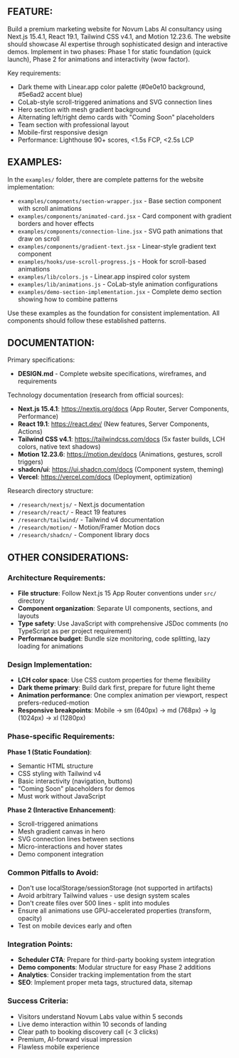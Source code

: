 ## FEATURE:

Build a premium marketing website for Novum Labs AI consultancy using Next.js 15.4.1, React 19.1, Tailwind CSS v4.1, and Motion 12.23.6. The website should showcase AI expertise through sophisticated design and interactive demos. Implement in two phases: Phase 1 for static foundation (quick launch), Phase 2 for animations and interactivity (wow factor).

Key requirements:
- Dark theme with Linear.app color palette (#0e0e10 background, #5e6ad2 accent blue)
- CoLab-style scroll-triggered animations and SVG connection lines
- Hero section with mesh gradient background
- Alternating left/right demo cards with "Coming Soon" placeholders
- Team section with professional layout
- Mobile-first responsive design
- Performance: Lighthouse 90+ scores, <1.5s FCP, <2.5s LCP

## EXAMPLES:

In the `examples/` folder, there are complete patterns for the website implementation:

- `examples/components/section-wrapper.jsx` - Base section component with scroll animations
- `examples/components/animated-card.jsx` - Card component with gradient borders and hover effects
- `examples/components/connection-line.jsx` - SVG path animations that draw on scroll
- `examples/components/gradient-text.jsx` - Linear-style gradient text component
- `examples/hooks/use-scroll-progress.js` - Hook for scroll-based animations
- `examples/lib/colors.js` - Linear.app inspired color system
- `examples/lib/animations.js` - CoLab-style animation configurations
- `examples/demo-section-implementation.jsx` - Complete demo section showing how to combine patterns

Use these examples as the foundation for consistent implementation. All components should follow these established patterns.

## DOCUMENTATION:

Primary specifications:
- **DESIGN.md** - Complete website specifications, wireframes, and requirements

Technology documentation (research from official sources):
- **Next.js 15.4.1**: https://nextjs.org/docs (App Router, Server Components, Performance)
- **React 19.1**: https://react.dev/ (New features, Server Components, Actions)
- **Tailwind CSS v4.1**: https://tailwindcss.com/docs (5x faster builds, LCH colors, native text shadows)
- **Motion 12.23.6**: https://motion.dev/docs (Animations, gestures, scroll triggers)
- **shadcn/ui**: https://ui.shadcn.com/docs (Component system, theming)
- **Vercel**: https://vercel.com/docs (Deployment, optimization)

Research directory structure:
- `/research/nextjs/` - Next.js documentation
- `/research/react/` - React 19 features
- `/research/tailwind/` - Tailwind v4 documentation
- `/research/motion/` - Motion/Framer Motion docs
- `/research/shadcn/` - Component library docs

## OTHER CONSIDERATIONS:

### Architecture Requirements:
- **File structure**: Follow Next.js 15 App Router conventions under `src/` directory
- **Component organization**: Separate UI components, sections, and layouts
- **Type safety**: Use JavaScript with comprehensive JSDoc comments (no TypeScript as per project requirement)
- **Performance budget**: Bundle size monitoring, code splitting, lazy loading for animations

### Design Implementation:
- **LCH color space**: Use CSS custom properties for theme flexibility
- **Dark theme primary**: Build dark first, prepare for future light theme
- **Animation performance**: One complex animation per viewport, respect prefers-reduced-motion
- **Responsive breakpoints**: Mobile → sm (640px) → md (768px) → lg (1024px) → xl (1280px)

### Phase-specific Requirements:
**Phase 1 (Static Foundation)**:
- Semantic HTML structure
- CSS styling with Tailwind v4
- Basic interactivity (navigation, buttons)
- "Coming Soon" placeholders for demos
- Must work without JavaScript

**Phase 2 (Interactive Enhancement)**:
- Scroll-triggered animations
- Mesh gradient canvas in hero
- SVG connection lines between sections
- Micro-interactions and hover states
- Demo component integration

### Common Pitfalls to Avoid:
- Don't use localStorage/sessionStorage (not supported in artifacts)
- Avoid arbitrary Tailwind values - use design system scales
- Don't create files over 500 lines - split into modules
- Ensure all animations use GPU-accelerated properties (transform, opacity)
- Test on mobile devices early and often

### Integration Points:
- **Scheduler CTA**: Prepare for third-party booking system integration
- **Demo components**: Modular structure for easy Phase 2 additions
- **Analytics**: Consider tracking implementation from the start
- **SEO**: Implement proper meta tags, structured data, sitemap

### Success Criteria:
- Visitors understand Novum Labs value within 5 seconds
- Live demo interaction within 10 seconds of landing
- Clear path to booking discovery call (< 3 clicks)
- Premium, AI-forward visual impression
- Flawless mobile experience